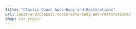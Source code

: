 ```yaml
---
title: "Classic Coach Auto Body and Restorations"
url: /west-end/classic-coach-auto-body-and-restorations/
shop: car repair
---
```

